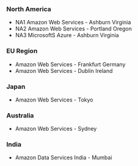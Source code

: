 ### North America

*  NA1 Amazon Web Services - Ashburn Virginia
*  NA2 Amazon Web Services - Portland Oregon
*  NA3 MicrosoftS Azure - Ashburn Virginia

### EU Region

*  Amazon Web Services - Frankfurt Germany
*  Amazon Web Services - Dublin Ireland

### Japan

*  Amazon Web Services - Tokyo

### Australia

*  Amazon Web Services - Sydney

### India

*  Amazon Data Services India - Mumbai


